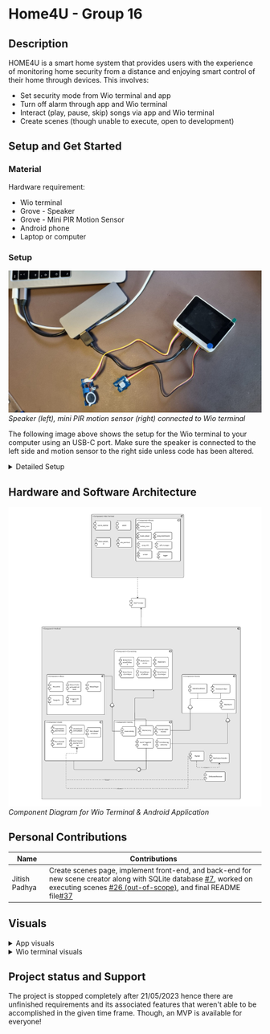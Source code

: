 # Home4U - Group 16
## Description
HOME4U is a smart home system that provides users with the experience of monitoring home security from a distance and enjoying smart control of their home through devices. This involves:
- Set security mode from Wio terminal and app
- Turn off alarm through app and Wio terminal
- Interact (play, pause, skip) songs via app and Wio terminal 
- Create scenes (though unable to execute, open to development)

## Setup and Get Started
### Material
Hardware requirement:
- Wio terminal
- Grove - Speaker
- Grove - Mini PIR Motion Sensor
- Android phone
- Laptop or computer

### Setup
![Wio Terminal Setup](README-images/WioTerminalSetupImage.jpg)*Speaker (left), mini PIR motion sensor (right) connected to Wio terminal*

The following image above shows the setup for the Wio terminal to your computer using an USB-C port. Make sure the speaker is connected to the left side and motion sensor to the right side unless code has been altered.

<details>
<summary>Detailed Setup</summary>

1. creates myEnv.h in wio_terminal lib folder

```
cd wio_terminal/lib && echo "#define SSID \"\"\n#define SERVER_URL \"\"\n#define WIFI_PASSWORD \"\"\n#define BROKER_IP \"\"" > myEnv.h
```
2. Fill in the missing information in myEnv such as SSID, WIFI_PASSWORD, SERVER_URL, and BROKER_ID (this shouldn't contain port or protocol)

3. Start server using: 
```
cd node_server
npm install
node app
```

4. Head to ServerConnectionHelper URL variable (android/app/src/main/java/com/example/home4u/connectivity/ServerConnectionHelper.java) and set it to the backend server URL

5. Head to BrokerConnection BROKERHOST variable (android/app/src/main/java/com/example/home4u/connectivity/BrokerConnection.java) and set it to the broker IP address without protocol or port

### Automated Build
**For the android application:**
```
cd android && ./gradlew build
```
**For Wio Terminal:**
```
docker build -t wio_terminal_image ./wio_terminal
```
*This will build the app inside a Docker image. To extract the built file, also run:*
```
docker run --name wio_terminal_container wio_terminal_image
docker cp wio_terminal_container:wio_terminal/build/wio_terminal.ino.bin .
docker stop wio_terminal_container
docker rm wio_terminal_container
```

 
</details>

## Hardware and Software Architecture
[//]: <> (Add image for software and hardware architecture)
![Component Diagram](README-images/Component_Diagram.jpg)*Component Diagram for Wio Terminal & Android Application*

## Personal Contributions
| Name           | Contributions|
|----------------|-------------------------|
| Jitish Padhya  |Create scenes page, implement front-end, and back-end for new scene creator along with SQLite database [#7](https://git.chalmers.se/courses/dit113/2023/group-16/group-16/-/issues/7), worked on executing scenes [#26 (out-of-scope)](https://git.chalmers.se/courses/dit113/2023/group-16/group-16/-/issues/26), and final README file[#37](https://git.chalmers.se/courses/dit113/2023/group-16/group-16/-/issues/37) | 


## Visuals
<details>
<summary>App visuals</summary>

|            |              |
|----------------|-------------------------|
|![Home screen](README-images/HomeScreen.jpg)*Home screen* |![New sceen screen](README-images/CreateAndUpdateSceneScreen.jpg)*Create scenes*  |
| ![Manage scenes](README-images/ManageScenesScreen.jpg)*Manage scenes*| ![Song player](README-images/SongPlayerScreen.jpg)*Song player* |
</details>

<details>
<summary>Wio terminal visuals</summary>

![Wio terminal home screen](README-images/WioTerminalHomeScreen.jpg)*Wio terminal home screen*

The wio terminal has more screens that provide information such as alarm is actived or diactived, and it being triggered.
 
</details>

## Project status and Support
The project is stopped completely after 21/05/2023 hence there are unfinished requirements and its associated features that weren't able to be accomplished in the given time frame. Though, an MVP is available for everyone!
